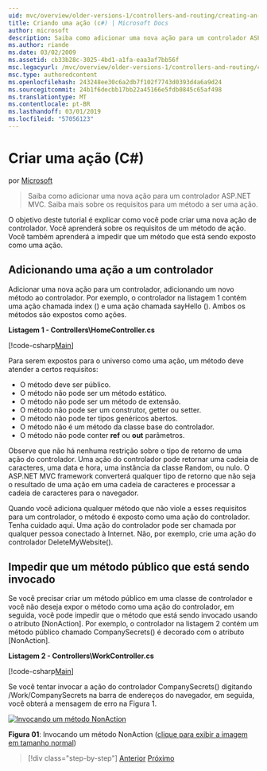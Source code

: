 ```yaml
---
uid: mvc/overview/older-versions-1/controllers-and-routing/creating-an-action-cs
title: Criando uma ação (c#) | Microsoft Docs
author: microsoft
description: Saiba como adicionar uma nova ação para um controlador ASP.NET MVC. Saiba mais sobre os requisitos para um método a ser uma ação.
ms.author: riande
ms.date: 03/02/2009
ms.assetid: cb33b28c-3025-4bd1-a1fa-eaa3af7bb56f
msc.legacyurl: /mvc/overview/older-versions-1/controllers-and-routing/creating-an-action-cs
msc.type: authoredcontent
ms.openlocfilehash: 243248ee30c6a2db7f102f7743d0393d4a6a9d24
ms.sourcegitcommit: 24b1f6decbb17bb22a45166e5fdb0845c65af498
ms.translationtype: MT
ms.contentlocale: pt-BR
ms.lasthandoff: 03/01/2019
ms.locfileid: "57056123"
---
```

<a name="creating-an-action-c"></a>Criar uma ação (C#)
====================
por [Microsoft](https://github.com/microsoft)

> Saiba como adicionar uma nova ação para um controlador ASP.NET MVC. Saiba mais sobre os requisitos para um método a ser uma ação.


O objetivo deste tutorial é explicar como você pode criar uma nova ação de controlador. Você aprenderá sobre os requisitos de um método de ação. Você também aprenderá a impedir que um método que está sendo exposto como uma ação.

## <a name="adding-an-action-to-a-controller"></a>Adicionando uma ação a um controlador

Adicionar uma nova ação para um controlador, adicionando um novo método ao controlador. Por exemplo, o controlador na listagem 1 contém uma ação chamada index () e uma ação chamada sayHello (). Ambos os métodos são expostos como ações.

**Listagem 1 - Controllers\HomeController.cs**

[!code-csharp[Main](creating-an-action-cs/samples/sample1.cs)]

Para serem expostos para o universo como uma ação, um método deve atender a certos requisitos:

- O método deve ser público.
- O método não pode ser um método estático.
- O método não pode ser um método de extensão.
- O método não pode ser um construtor, getter ou setter.
- O método não pode ter tipos genéricos abertos.
- O método não é um método da classe base do controlador.
- O método não pode conter **ref** ou **out** parâmetros.

Observe que não há nenhuma restrição sobre o tipo de retorno de uma ação do controlador. Uma ação do controlador pode retornar uma cadeia de caracteres, uma data e hora, uma instância da classe Random, ou nulo. O ASP.NET MVC framework converterá qualquer tipo de retorno que não seja o resultado de uma ação em uma cadeia de caracteres e processar a cadeia de caracteres para o navegador.

Quando você adiciona qualquer método que não viole a esses requisitos para um controlador, o método é exposto como uma ação do controlador. Tenha cuidado aqui. Uma ação do controlador pode ser chamada por qualquer pessoa conectado à Internet. Não, por exemplo, crie uma ação do controlador DeleteMyWebsite().

## <a name="preventing-a-public-method-from-being-invoked"></a>Impedir que um método público que está sendo invocado

Se você precisar criar um método público em uma classe de controlador e você não deseja expor o método como uma ação do controlador, em seguida, você pode impedir que o método que está sendo invocado usando o atributo [NonAction]. Por exemplo, o controlador na listagem 2 contém um método público chamado CompanySecrets() é decorado com o atributo [NonAction].

**Listagem 2 - Controllers\WorkController.cs**

[!code-csharp[Main](creating-an-action-cs/samples/sample2.cs)]

Se você tentar invocar a ação do controlador CompanySecrets() digitando /Work/CompanySecrets na barra de endereços do navegador, em seguida, você obterá a mensagem de erro na Figura 1.


[![Invocando um método NonAction](creating-an-action-cs/_static/image1.jpg)](creating-an-action-cs/_static/image1.png)

**Figura 01**: Invocando um método NonAction ([clique para exibir a imagem em tamanho normal](creating-an-action-cs/_static/image2.png))

> [!div class="step-by-step"]
> [Anterior](creating-a-controller-cs.md)
> [Próximo](asp-net-mvc-routing-overview-vb.md)

